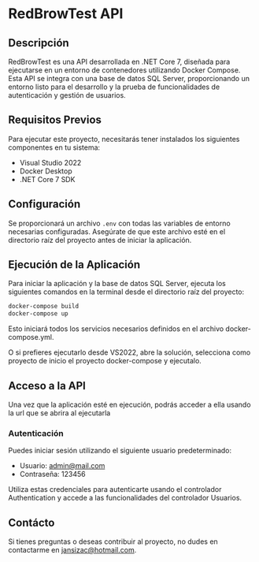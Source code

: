 # RedBrowTest API

## Descripción
RedBrowTest es una API desarrollada en .NET Core 7, diseñada para ejecutarse en un entorno de contenedores utilizando Docker Compose. Esta API se integra con una base de datos SQL Server, proporcionando un entorno listo para el desarrollo y la prueba de funcionalidades de autenticación y gestión de usuarios.

## Requisitos Previos
Para ejecutar este proyecto, necesitarás tener instalados los siguientes componentes en tu sistema:
- Visual Studio 2022
- Docker Desktop
- .NET Core 7 SDK

## Configuración
Se proporcionará un archivo `.env` con todas las variables de entorno necesarias configuradas. Asegúrate de que este archivo esté en el directorio raíz del proyecto antes de iniciar la aplicación.

## Ejecución de la Aplicación
Para iniciar la aplicación y la base de datos SQL Server, ejecuta los siguientes comandos en la terminal desde el directorio raíz del proyecto:

```bash
docker-compose build
docker-compose up
```

Esto iniciará todos los servicios necesarios definidos en el archivo docker-compose.yml.

O si prefieres ejecutarlo desde VS2022, abre la solución, selecciona como proyecto de inicio el proyecto docker-compose y ejecutalo.

## Acceso a la API
Una vez que la aplicación esté en ejecución, podrás acceder a ella usando la url que se abrira al ejecutarla

### Autenticación
Puedes iniciar sesión utilizando el siguiente usuario predeterminado:

- Usuario: admin@mail.com
- Contraseña: 123456

Utiliza estas credenciales para autenticarte  usando el controlador Authentication y accede a las funcionalidades del controlador Usuarios.

## Contácto
Si tienes preguntas o deseas contribuir al proyecto, no dudes en contactarme en jansizac@hotmail.com.
